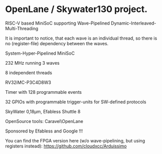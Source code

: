 # OpenLane / Skywater130 project. 

RISC-V based MiniSoC supporting Wave-Pipelined Dynamic-Interleaved-Multi-Threading 

It is important to notice, that each wave is an individual thread, so there is no (register-file) dependency between the waves.

System-Hyper-Pipelined MiniSoC

232 MHz running 3 waves 

8 independent threads

RV32iMC-P3C4D8W3

Timer with 128 programmable events

32 GPIOs with programmable trigger-units for SW-defined protocols

SkyWater 0,18µm, Efabless Shuttle 8

OpenSource tools: Caravel\OpenLane

Sponsored by Efabless and Google !!!

You can find the FPGA version here (w/o wave-pipelining, but using registers instead): https://github.com/cloudxcc/Arduissimo


